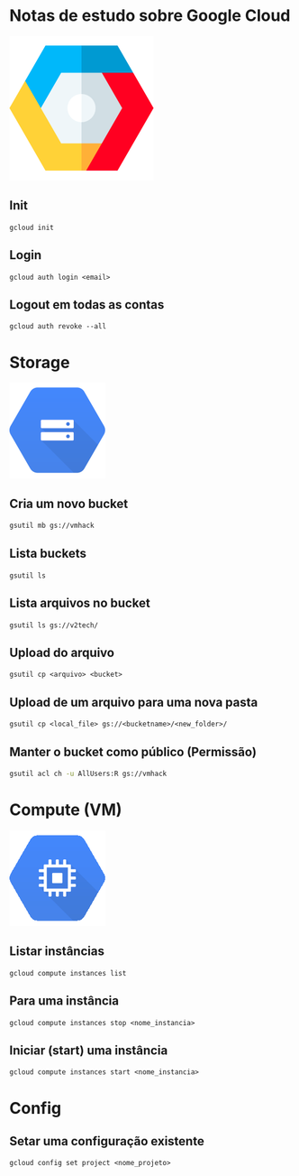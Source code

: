 # Notas de estudo sobre Google Cloud

![GCP](./images/google-cloud.png)

## Init

```shell
gcloud init
```

## Login

```shell
gcloud auth login <email>
```

## Logout em todas as contas

```shell
gcloud auth revoke --all
```

# Storage

![Bucket](./images/bucket.png)

## Cria um novo bucket

```sh
gsutil mb gs://vmhack
```

## Lista buckets

```shell
gsutil ls
```

## Lista arquivos no bucket

```shell
gsutil ls gs://v2tech/
```

## Upload do arquivo

```shell
gsutil cp <arquivo> <bucket>

```

## Upload de um arquivo para uma nova pasta

```shell
gsutil cp <local_file> gs://<bucketname>/<new_folder>/
```

## Manter o bucket como público (Permissão)

```sh
gsutil acl ch -u AllUsers:R gs://vmhack
```

# Compute (VM)

![Bucket](./images/compute.png)

## Listar instâncias

```shell
gcloud compute instances list
```

## Para uma instância

```shell
gcloud compute instances stop <nome_instancia>
```

## Iniciar (start) uma instância

```shell
gcloud compute instances start <nome_instancia>
```

# Config

## Setar uma configuração existente

```shell
gcloud config set project <nome_projeto>
```
